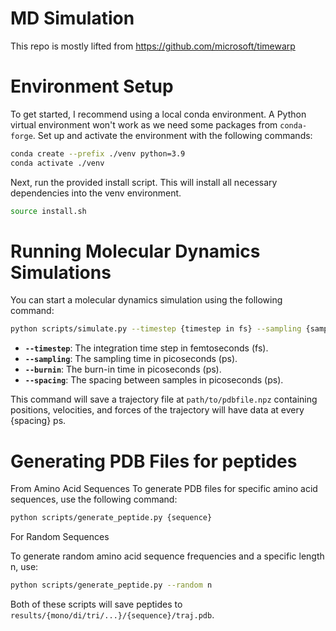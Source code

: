 # MD Simulation
This repo is mostly lifted from https://github.com/microsoft/timewarp 

# Environment Setup
To get started, I recommend using a local conda environment. A Python virtual environment won't work as we need some packages from `conda-forge`.
Set up and activate the environment with the following commands:

``` bash
conda create --prefix ./venv python=3.9
conda activate ./venv
```

Next, run the provided install script. This will install all necessary dependencies into the venv environment.

``` bash
source install.sh
```

# Running Molecular Dynamics Simulations
You can start a molecular dynamics simulation using the following command:

``` bash
python scripts/simulate.py --timestep {timestep in fs} --sampling {sampling time in ps} --burnin {burnin time in ps} --spacing {spacing between samples in ps} path/to/pdbfile.pdb
```

- **`--timestep`**: The integration time step in femtoseconds (fs).
- **`--sampling`**: The sampling time in picoseconds (ps).
- **`--burnin`**: The burn-in time in picoseconds (ps).
- **`--spacing`**: The spacing between samples in picoseconds (ps).

This command will save a trajectory file at `path/to/pdbfile.npz` containing positions, velocities, and forces of the trajectory will have data at every {spacing} ps.

# Generating PDB Files for peptides
From Amino Acid Sequences
To generate PDB files for specific amino acid sequences, use the following command:

``` bash
python scripts/generate_peptide.py {sequence}
```
For Random Sequences

To generate random amino acid sequence frequencies and a specific length n, use:

``` bash
python scripts/generate_peptide.py --random n
```

Both of these scripts will save peptides to `results/{mono/di/tri/...}/{sequence}/traj.pdb`.
